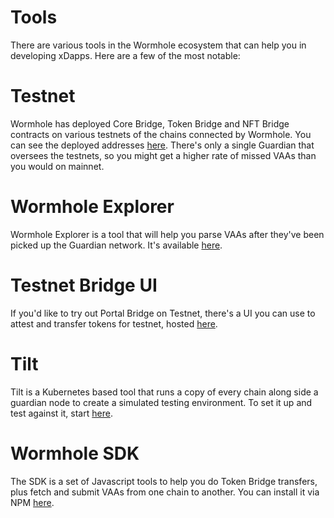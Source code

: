 # Tools
There are various tools in the Wormhole ecosystem that can help you in developing xDapps. Here are a few of the most notable:

# Testnet
Wormhole has deployed Core Bridge, Token Bridge and NFT Bridge contracts on various testnets of the chains connected by Wormhole. You can see the deployed addresses [here](./contracts.md). There's only a single Guardian that oversees the testnets, so you might get a higher rate of missed VAAs than you would on mainnet. 

# Wormhole Explorer
Wormhole Explorer is a tool that will help you parse VAAs after they've been picked up the Guardian network. It's available [here](https://wormholenetwork.com/en/explorer).

# Testnet Bridge UI
If you'd like to try out Portal Bridge on Testnet, there's a UI you can use to attest and transfer tokens for testnet, hosted [here](https://certusone.github.io/wormhole).

# Tilt 
Tilt is a Kubernetes based tool that runs a copy of every chain along side a guardian node to create a simulated testing environment. To set it up and test against it, start [here](../development/tilt/overview.md).

# Wormhole SDK
The SDK is a set of Javascript tools to help you do Token Bridge transfers, plus fetch and submit VAAs from one chain to another. You can install it via NPM [here](https://www.npmjs.com/package/@certusone/wormhole-sdk).
